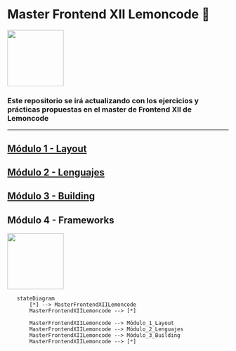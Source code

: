 # Master Frontend XII Lemoncode 🍋

<img align="center" src="https://media1.giphy.com/media/iDbDicWr95THaVsuIF/giphy.gif" width="128px">

### Este repositorio se irá actualizando con los ejercicios y prácticas propuestas en el master de Frontend XII de Lemoncode

---

## [Módulo 1 - Layout](./modulo-1/module1layout.md#sub-section)    

## [Módulo 2 - Lenguajes](./modulo-2/module2languages.md#sub-section)

## [Módulo 3 - Building](https://github.com/MiguelJiRo/Master-Frontend-XII-Lemoncode-Module-3-Bundling)

## Módulo 4 - Frameworks

<img align="center" src="https://media1.giphy.com/media/gizZvICXsQn2g6JajG/giphy.gif?cid=790b76112e4bdca4c41b2a6bcd9b83d5cd340b72c8dd03fb&rid=giphy.gif" width="128px">

 ```mermaid
    stateDiagram
        [*] --> MasterFrontendXIILemoncode
        MasterFrontendXIILemoncode --> [*]

        MasterFrontendXIILemoncode --> Módulo_1_Layout
        MasterFrontendXIILemoncode --> Módulo_2_Lenguajes
        MasterFrontendXIILemoncode --> Módulo_3_Building
        MasterFrontendXIILemoncode --> [*]
 ```